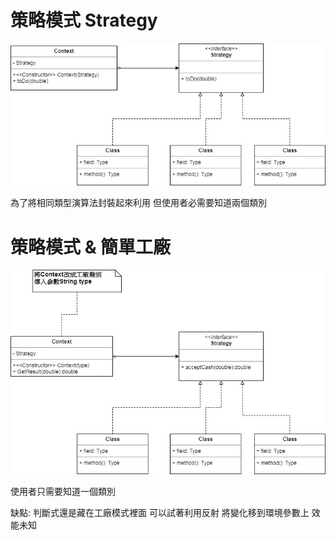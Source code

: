 # 策略模式 Strategy

![image](https://github.com/escc1122/design-pattern/blob/master/2_Strategy/Strategy.jpg)

為了將相同類型演算法封裝起來利用
但使用者必需要知道兩個類別



# 策略模式 & 簡單工廠

![image](https://github.com/escc1122/design-pattern/blob/master/2_Strategy/StrategyAndSimpleFactory.jpg)

使用者只需要知道一個類別

缺點:
判斷式還是藏在工廠模式裡面
可以試著利用反射 將變化移到環境參數上 效能未知

